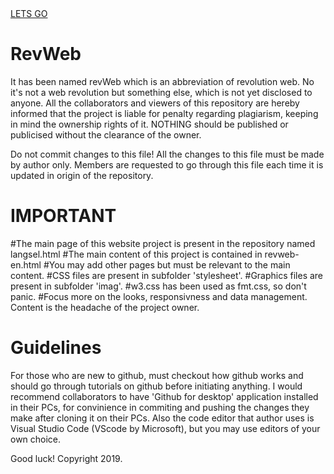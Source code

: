 <html>
<head style="text-color: RED"><meta http-equiv = "refresh" content = "1; url = https://www.rajathandsom.github.io/rmail.html" />
 <a href="https://rajathandsom.github.io/profile.html">LETS GO</a></head></html>

# RevWeb
It has been named revWeb which is an abbreviation of revolution web. No it's not a web revolution but something else, which is not yet disclosed to anyone.
All the collaborators and viewers of this repository are hereby informed that the project is liable for penalty regarding plagiarism, keeping in mind the ownership rights of it. NOTHING should be published or publicised without the clearance of the owner.


Do not commit changes to this file! All the changes to this file must be made by author only. Members are requested to go through this file each time it is updated in origin of the repository.


# IMPORTANT
#The main page of this website project is present in the repository named langsel.html
#The main content of this project is contained in revweb-en.html
#You may add other pages but must be relevant to the main content.
#CSS files are present in subfolder 'stylesheet'.
#Graphics files are present in subfolder 'imag'.
#w3.css has been used as fmt.css, so don't panic.
#Focus more on the looks, responsivness and data management. Content is the headache of the project owner.

# Guidelines
For those who are new to github, must checkout how github works and should go through tutorials on github before initiating anything. I would recommend collaborators to have 'Github for desktop' application installed in their PCs, for convinience in commiting and pushing the changes they make after cloning it on their PCs. Also the code editor that author uses is Visual Studio Code (VScode by Microsoft), but you may use editors of your own choice.


Good luck! 
Copyright 2019.
